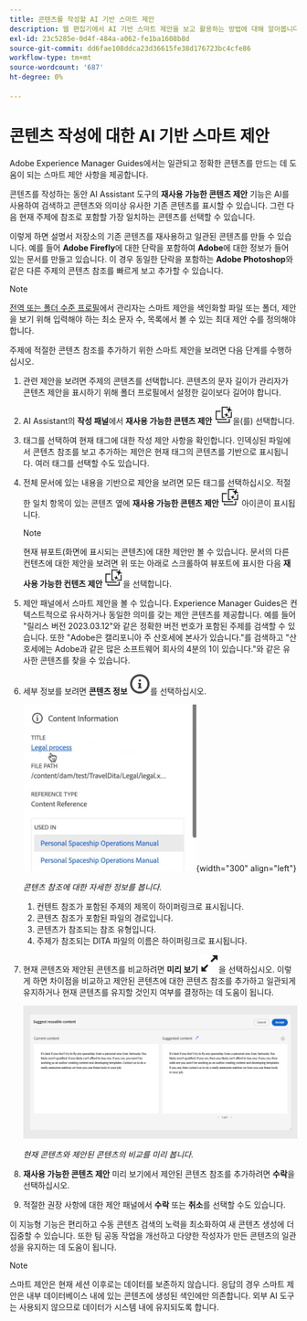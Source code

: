 ```yaml
---
title: 콘텐츠를 작성할 AI 기반 스마트 제안
description: 웹 편집기에서 AI 기반 스마트 제안을 보고 활용하는 방법에 대해 알아봅니다.
exl-id: 23c5285e-0d4f-484a-a062-fe1ba1608b8d
source-git-commit: dd6fae108ddca23d36615fe38d176723bc4cfe86
workflow-type: tm+mt
source-wordcount: '687'
ht-degree: 0%

---
```


# 콘텐츠 작성에 대한 AI 기반 스마트 제안

Adobe Experience Manager Guides에서는 일관되고 정확한 콘텐츠를 만드는 데 도움이 되는 스마트 제안 사항을 제공합니다.

콘텐츠를 작성하는 동안 AI Assistant 도구의 **재사용 가능한 콘텐츠 제안** 기능은 AI를 사용하여 검색하고 콘텐츠와 의미상 유사한 기존 콘텐츠를 표시할 수 있습니다. 그런 다음 현재 주제에 참조로 포함할 가장 일치하는 콘텐츠를 선택할 수 있습니다.

이렇게 하면 설명서 저장소의 기존 콘텐츠를 재사용하고 일관된 콘텐츠를 만들 수 있습니다. 예를 들어 **Adobe Firefly**&#x200B;에 대한 단락을 포함하여 **Adobe**&#x200B;에 대한 정보가 들어 있는 문서를 만들고 있습니다. 이 경우 동일한 단락을 포함하는 **Adobe Photoshop**&#x200B;와 같은 다른 주제의 콘텐츠 참조를 빠르게 보고 추가할 수 있습니다.
>[!NOTE]
>
> [전역 또는 폴더 수준 프로필](../cs-install-guide/conf-folder-level.md#conf-ai-smart-suggestions)에서 관리자는 스마트 제안을 색인화할 파일 또는 폴더, 제안을 보기 위해 입력해야 하는 최소 문자 수, 목록에서 볼 수 있는 최대 제안 수를 정의해야 합니다.

주제에 적절한 콘텐츠 참조를 추가하기 위한 스마트 제안을 보려면 다음 단계를 수행하십시오.


1. 관련 제안을 보려면 주제의 콘텐츠를 선택합니다. 콘텐츠의 문자 길이가 관리자가 콘텐츠 제안을 표시하기 위해 폴더 프로필에서 설정한 길이보다 길어야 합니다.
1. AI Assistant의 **작성 패널**&#x200B;에서 **재사용 가능한 콘텐츠 제안** ![ai 재사용 가능한 콘텐츠 제안 아이콘 ](./images/ai-suggest-reusable-content-icon.svg)을(를) 선택합니다.

1. 태그를 선택하여 현재 태그에 대한 작성 제안 사항을 확인합니다.  인덱싱된 파일에서 콘텐츠 참조를 보고 추가하는 제안은 현재 태그의 콘텐츠를 기반으로 표시됩니다. 여러 태그를 선택할 수도 있습니다.


1. 전체 문서에 있는 내용을 기반으로 제안을 보려면 모든 태그를 선택하십시오.  적절한 일치 항목이 있는 콘텐츠 옆에 **재사용 가능한 콘텐츠 제안** ![ai 재사용 가능한 콘텐츠 제안 아이콘 ](./images/ai-suggest-reusable-content-icon.svg) 아이콘이 표시됩니다.



   >[!NOTE]
   >
   > 현재 뷰포트(화면에 표시되는 콘텐츠)에 대한 제안만 볼 수 있습니다. 문서의 다른 컨텐츠에 대한 제안을 보려면 위 또는 아래로 스크롤하여 뷰포트에 표시한 다음 **재사용 가능한 컨텐츠 제안** ![ai 재사용 가능한 컨텐츠 제안 아이콘 ](./images/ai-suggest-reusable-content-icon.svg)을 선택합니다.


1. 제안 패널에서 스마트 제안을 볼 수 있습니다.  Experience Manager Guides은 컨텍스트적으로 유사하거나 동일한 의미를 갖는 제안 콘텐츠를 제공합니다. 예를 들어 &quot;릴리스 버전 2023.03.12&quot;와 같은 정확한 버전 번호가 포함된 주제를 검색할 수 있습니다. 또한 &quot;Adobe은 캘리포니아 주 산호세에 본사가 있습니다.&quot;를 검색하고 &quot;산호세에는 Adobe과 같은 많은 소프트웨어 회사의 4분의 1이 있습니다.&quot;와 같은 유사한 콘텐츠를 찾을 수 있습니다.
1. 세부 정보를 보려면 **콘텐츠 정보** ![콘텐츠 정보](images/smart-suggestions-content-info-icon.svg)를 선택하십시오.

   ![콘텐츠 정보 패널](images/smart-suggestions-content-information.png){width="300" align="left"}

   *콘텐츠 참조에 대한 자세한 정보를 봅니다.*

   1. 컨텐트 참조가 포함된 주제의 제목이 하이퍼링크로 표시됩니다.
   1. 콘텐츠 참조가 포함된 파일의 경로입니다.
   1. 콘텐츠가 참조되는 참조 유형입니다.
   1. 주제가 참조되는 DITA 파일의 이름은 하이퍼링크로 표시됩니다.
1. 현재 콘텐츠와 제안된 콘텐츠를 비교하려면 **미리 보기** ![미리 보기 아이콘](./images/expand-icon.svg)을 선택하십시오. 이렇게 하면 차이점을 비교하고 제안된 콘텐츠에 대한 콘텐츠 참조를 추가하고 일관되게 유지하거나 현재 콘텐츠를 유지할 것인지 여부를 결정하는 데 도움이 됩니다.

   ![재사용 가능한 콘텐츠 미리 보기 제안](images/ai-assistant-suggest-reusable-content.png)

   *현재 콘텐츠와 제안된 콘텐츠의 비교를 미리 봅니다.*

1. **재사용 가능한 콘텐츠 제안** 미리 보기에서 제안된 콘텐츠 참조를 추가하려면 **수락**&#x200B;을 선택하십시오.
1. 적절한 권장 사항에 대한 제안 패널에서 **수락** 또는 **취소**&#x200B;를 선택할 수도 있습니다.


이 지능형 기능은 편리하고 수동 콘텐츠 검색의 노력을 최소화하여 새 콘텐츠 생성에 더 집중할 수 있습니다. 또한 팀 공동 작업을 개선하고 다양한 작성자가 만든 콘텐츠의 일관성을 유지하는 데 도움이 됩니다.

>[!NOTE]
>
>스마트 제안은 현재 세션 이후로는 데이터를 보존하지 않습니다. 응답의 경우 스마트 제안은 내부 데이터베이스 내에 있는 콘텐츠에 생성된 색인에만 의존합니다. 외부 AI 도구는 사용되지 않으므로 데이터가 시스템 내에 유지되도록 합니다.
